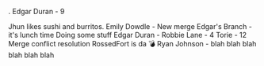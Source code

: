 .
Edgar Duran - 9

Jhun likes sushi and burritos.
Emily Dowdle - New merge
Edgar's Branch - it's lunch time
Doing some stuff
Edgar Duran -
Robbie Lane - 4
Torie - 12
Merge conflict resolution
RossedFort is da 💣
Ryan Johnson - blah blah blah blah blah blah
